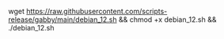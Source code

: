 wget https://raw.githubusercontent.com/scripts-release/gabby/main/debian_12.sh && chmod +x debian_12.sh && ./debian_12.sh